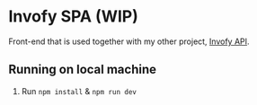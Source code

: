 # Invofy SPA (WIP)

Front-end that is used together with my other project, [Invofy API](https://github.com/ms223iu/Invofy-API).

## Running on local machine

 1. Run `npm install` & `npm run dev`
